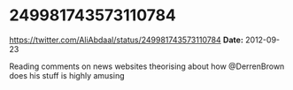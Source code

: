 # 249981743573110784
https://twitter.com/AliAbdaal/status/249981743573110784
**Date:** 2012-09-23

Reading comments on news websites theorising about how @DerrenBrown does his stuff is highly amusing
